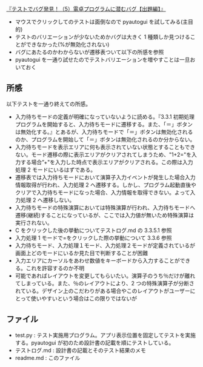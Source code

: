 [『テストでバグ発見！（5）電卓プログラムに潜むバグ【出題編】』](https://monoist.itmedia.co.jp/mn/articles/2111/17/news009.html?utm_source=pocket_mylist)

- マウスでクリックしてのテストは面倒なので pyautogui を試してみる(主目的)
- テストのバリエーションが少ないためかバグは大きく 1 種類しか見つけることができなかった(%が無効化されない)
- バグにあたるのかわからないが遷移表ついて以下の所感を参照
- pyautogui を一通り試せたのでテストバリエーションを増やすことは一旦おいておく

## 所感

以下テストを一通り終えての所感。

- 入力待ちモードの定義が明確になっていないように読める。『3.3.1 初期処理　プログラムを開始すると、入力待ちモードに遷移する。また、「＝」ボタンは無効化する。』とあるが、入力待ちモードで「＝」ボタンは無効化されるのか、プログラムを開始して「＝」ボタンは無効化されるのか分からない。
- 入力待ちモードを表示エリアに何も表示されていない状態とすることもできない。モード遷移の際に表示エリアがクリアされてしまうため、"1+2="を入力する場合”+"を入力した時点で表示エリアがクリアされる。この際は入力処理 2 モードにいるはずである。
- 遷移表では入力待ちモードにおいて演算子入力イベントが発生した場合入力情報取得が行われ、入力処理 2 へ遷移する。しかし、プログラム起動直後やクリアで入力待ちモードになった場合、入力情報を取得できない。よって入力処理 2 へ遷移しない。
- 入力待ちモードの特殊演算においては特殊演算が行われ、入力待ちモードへ遷移(継続)することになっているが、ここでは入力値が無いため特殊演算は実行されない。
- C をクリックした後の挙動についてテストログ.md の 3.3.5.1 参照
- 入力処理 1 モードで=をクリックした際の挙動について 3.3.6 参照
- 入力待ちモード、入力処理１モード、入力処理２モードが定義されているが画面上どのモードにいるか見た目で判断することが困難
- 入力エリアにカーソルをあわせ数値をキーボードから入力することができる。これを許容するのか不明
- 可能であればレイアウトを変更してもらいたい。演算子のうち％だけが離れてしまっている。また、％のレイアウトにより、2 つの特殊演算子が分断されている。デザイン上のこだわりがある場合やこのレイアウトがユーザーにとって使いやすいという場合はこの限りではないが

## ファイル

- test.py : テスト実施用プログラム。アプリ表示位置を固定してテストを実施する。pyautogui が初のため設計書の記載を順にテストしている。
- テストログ.md : 設計書の記載とそのテスト結果のメモ
- readme.md : このファイル
